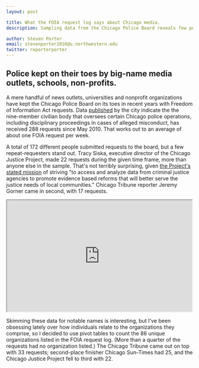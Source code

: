 ```yaml
---
layout: post

title: What the FOIA request log says about Chicago media.
description: Sampling data from the Chicago Police Board reveals few persistent reporters, organizations.

author: Steven Porter
email: stevenporter2016@u.northwestern.edu
twitter: reporterporter
---
```


## Police kept on their toes by big-name media outlets, schools, non-profits.

A mere handful of news outlets, universities and nonprofit organizations have kept the Chicago Police Board on its toes in recent years with Freedom of Information Act requests. Data <a href="https://data.cityofchicago.org/FOIA/FOIA-Request-Log-Chicago-Police-Board/9pd8-s9t4">published</a> by the city indicate the the nine-member civilian body that oversees certain Chicago police operations, including disciplinary proceedings in cases of alleged misconduct, has received 288 requests since May 2010. That works out to an average of about one FOIA request per week.

A total of 172 different people submitted requests to the board, but a few repeat-requesters stand out. Tracy Siska, executive director of the Chicago Justice Project, made 22 requests during the given time frame, more than anyone else in the sample. That's not terribly surprising, given <a href="http://chicagojustice.org/about">the Project's stated mission</a> of striving "to access and analyze data from criminal justice agencies to promote evidence based reforms that will better serve the justice needs of local communities." Chicago Tribune reporter Jeremy Gorner came in second, with 17 requests.

<iframe src="https://docs.google.com/spreadsheets/d/1p-9UBatzQZq5aH8TETOsvPhAympmDPPiKh0Wz5TXtR4/pubchart?oid=1963739230&amp;format=interactive" width="500" height="300"></iframe>

Skimming these data for notable names is interesting, but I've been obsessing lately over how individuals relate to the organizations they comprise, so I decided to use pivot tables to count the 86 unique organizations listed in the FOIA request log. (More than a quarter of the requests had no organization listed.) The Chicago Tribune came out on top with 33 requests; second-place finisher Chicago Sun-Times had 25, and the Chicago Justice Project fell to third with 22.
